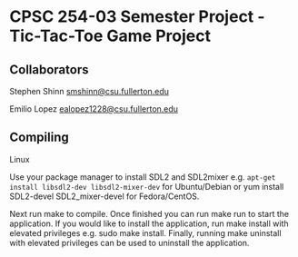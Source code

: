 # CPSC 254-03 Semester Project - Tic-Tac-Toe Game Project


## Collaborators
Stephen Shinn		smshinn@csu.fullerton.edu

Emilio Lopez		ealopez1228@csu.fullerton.edu



## Compiling
Linux


Use your package manager to install SDL2 and SDL2mixer e.g. ```apt-get install libsdl2-dev libsdl2-mixer-dev``` for Ubuntu/Debian or yum install SDL2-devel SDL2_mixer-devel for Fedora/CentOS.


Next run make to compile. Once finished you can run make run to start the application. If you would like to install the application, run make install with elevated privileges e.g. sudo make install. Finally, running make uninstall with elevated privileges can be used to uninstall the application.

